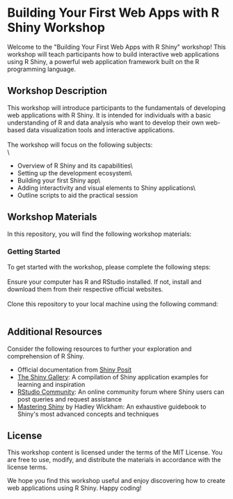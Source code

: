 # Building Your First Web Apps with R Shiny Workshop

Welcome to the "Building Your First Web Apps with R Shiny" workshop! This workshop will teach participants how to build interactive web applications using R Shiny, a powerful web application framework built on the R programming language.

## Workshop Description

This workshop will introduce participants to the fundamentals of developing web applications with R Shiny. It is intended for individuals with a basic understanding of R and data analysis who want to develop their own web-based data visualization tools and interactive applications.\
\
The workshop will focus on the following subjects:\
\
- Overview of R Shiny and its capabilities\
- Setting up the development ecosystem\
- Building your first Shiny app\
- Adding interactivity and visual elements to Shiny applications\
- Outline scripts to aid the practical session

## **Workshop Materials**

In this repository, you will find the following workshop materials:

### Getting Started

To get started with the workshop, please complete the following steps:\
\
Ensure your computer has R and RStudio installed. If not, install and download them from their respective official websites.\
\
Clone this repository to your local machine using the following command:

```{bash}

```

## Additional Resources

Consider the following resources to further your exploration and comprehension of R Shiny.

-   Official documentation from [Shiny Posit](https://shiny.posit.co/)
-   [The Shiny Gallery](https://shiny.posit.co/r/gallery/): A compilation of Shiny application examples for learning and inspiration
-   [RStudio Community](https://community.rstudio.com/c/shiny/8): An online community forum where Shiny users can post queries and request assistance
-   [Mastering Shiny](https://mastering-shiny.org/) by Hadley Wickham: An exhaustive guidebook to Shiny's most advanced concepts and techniques

## License

This workshop content is licensed under the terms of the MIT License. You are free to use, modify, and distribute the materials in accordance with the license terms.

We hope you find this workshop useful and enjoy discovering how to create web applications using R Shiny. Happy coding!
